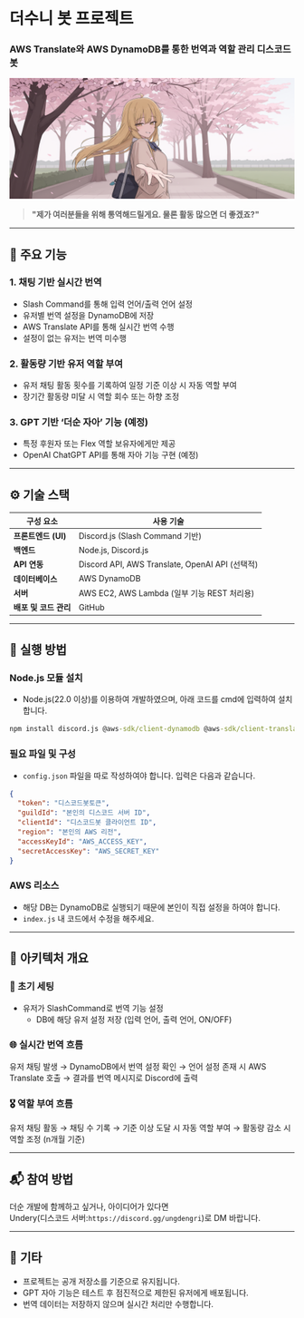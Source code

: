# 더수니 봇 프로젝트
### AWS Translate와 AWS DynamoDB를 통한 번역과 역할 관리 디스코드 봇
![Deosoon AI Picture](./docs/Deosoon_AI.png)

> **"제가 여러분들을 위해 통역해드릴게요. 물론 활동 많으면 더 좋겠죠?"**

---

## 🧠 주요 기능

### 1. 채팅 기반 실시간 번역
- Slash Command를 통해 입력 언어/출력 언어 설정
- 유저별 번역 설정을 DynamoDB에 저장
- AWS Translate API를 통해 실시간 번역 수행
- 설정이 없는 유저는 번역 미수행

### 2. 활동량 기반 유저 역할 부여
- 유저 채팅 활동 횟수를 기록하여 일정 기준 이상 시 자동 역할 부여
- 장기간 활동량 미달 시 역할 회수 또는 하향 조정

### 3. GPT 기반 ‘더순 자아’ 기능 (예정)
- 특정 후원자 또는 Flex 역할 보유자에게만 제공
- OpenAI ChatGPT API를 통해 자아 기능 구현 (예정)

---

## ⚙️ 기술 스택

| 구성 요소 | 사용 기술 |
|-----------|-----------|
| **프론트엔드 (UI)** | Discord.js (Slash Command 기반) |
| **백엔드** | Node.js, Discord.js |
| **API 연동** | Discord API, AWS Translate, OpenAI API (선택적) |
| **데이터베이스** | AWS DynamoDB |
| **서버** | AWS EC2, AWS Lambda (일부 기능 REST 처리용) |
| **배포 및 코드 관리** | GitHub |

---

## 🤖 실행 방법

### Node.js 모듈 설치
- Node.js(22.0 이상)를 이용하여 개발하였으며, 아래 코드를 cmd에 입력하여 설치합니다.
```cmd
npm install discord.js @aws-sdk/client-dynamodb @aws-sdk/client-translate
```

### 필요 파일 및 구성
- `config.json` 파일을 따로 작성하여야 합니다. 입력은 다음과 같습니다.
```json
{
  "token": "디스코드봇토큰",
  "guildId": "본인의 디스코드 서버 ID",
  "clientId": "디스코드봇 클라이언트 ID",
  "region": "본인의 AWS 리전",
  "accessKeyId": "AWS_ACCESS_KEY",
  "secretAccessKey": "AWS_SECRET_KEY"
}
```

### AWS 리소스
- 해당 DB는 DynamoDB로 실행되기 때문에 본인이 직접 설정을 하여야 합니다.
- `index.js` 내 코드에서 수정을 해주세요.

---

## 📐 아키텍처 개요

### 🔁 초기 세팅
- 유저가 SlashCommand로 번역 기능 설정
  - DB에 해당 유저 설정 저장 (입력 언어, 출력 언어, ON/OFF)

### 🌐 실시간 번역 흐름
유저 채팅 발생 → DynamoDB에서 번역 설정 확인 → 언어 설정 존재 시 AWS Translate 호출 → 결과를 번역 메시지로 Discord에 출력

### 🎖️ 역할 부여 흐름
유저 채팅 활동 → 채팅 수 기록 → 기준 이상 도달 시 자동 역할 부여 → 활동량 감소 시 역할 조정 (n개월 기준)


---

## 📬 참여 방법

더순 개발에 함께하고 싶거나, 아이디어가 있다면  
Undery(디스코드 서버:`https://discord.gg/ungdengri`)로 DM 바랍니다.

---

## 📌 기타

- 프로젝트는 공개 저장소를 기준으로 유지됩니다.
- GPT 자아 기능은 테스트 후 점진적으로 제한된 유저에게 배포됩니다.
- 번역 데이터는 저장하지 않으며 실시간 처리만 수행합니다.

